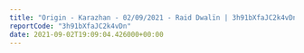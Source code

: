 ```yaml
---
title: "Origin - Karazhan - 02/09/2021 - Raid Dwalïn | 3h91bXfaJC2k4vDn"
reportCode: "3h91bXfaJC2k4vDn"
date: 2021-09-02T19:09:04.426000+00:00
---
```

